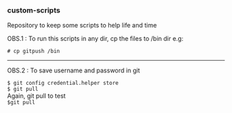 ### custom-scripts

Repository to keep some scripts to help life and time

OBS.1 :
To run this scripts in any dir, cp the files to /bin dir
e.g:

`# cp gitpush /bin`

---

OBS.2 :
To save username and password in git

`$ git config credential.helper store`  
`$ git pull`  
Again, git pull to test  
`$git pull`
